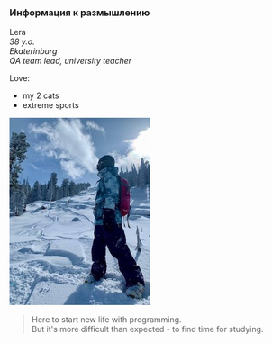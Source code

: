 ### Информация к размышлению
Lera  
_38 y.o._  
_Ekaterinburg_  
_QA team lead, university teacher_  

Love:
- my 2 cats
- extreme sports  


![](img/pic3.jpg)  


> Here to start new life with programming.  
> But it's more difficult than expected - to find time for studying.